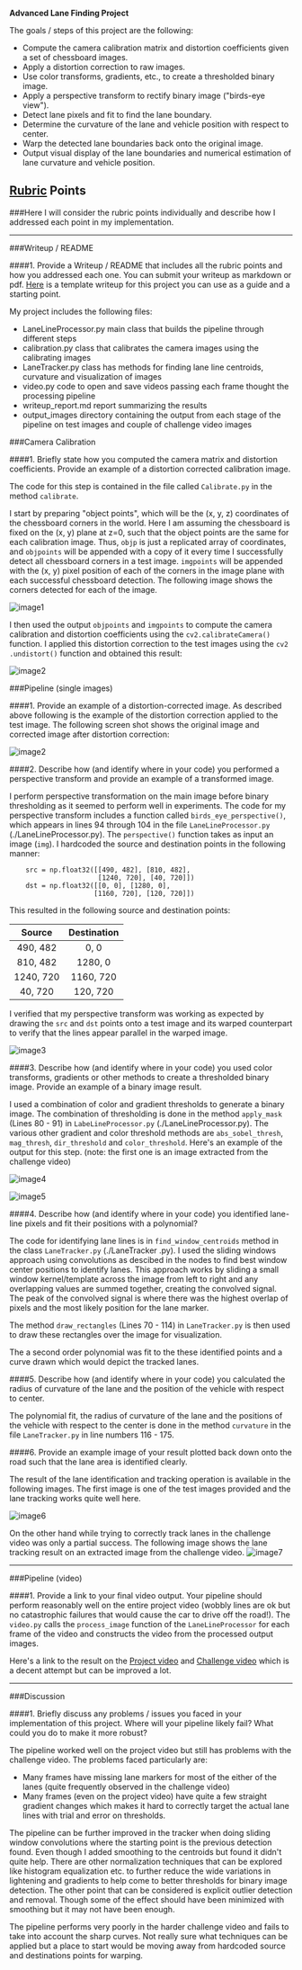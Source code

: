 **Advanced Lane Finding Project**

The goals / steps of this project are the following:

* Compute the camera calibration matrix and distortion coefficients given a set of chessboard images.
* Apply a distortion correction to raw images.
* Use color transforms, gradients, etc., to create a thresholded binary image.
* Apply a perspective transform to rectify binary image ("birds-eye view").
* Detect lane pixels and fit to find the lane boundary.
* Determine the curvature of the lane and vehicle position with respect to center.
* Warp the detected lane boundaries back onto the original image.
* Output visual display of the lane boundaries and numerical estimation of lane curvature and vehicle position.

[//]: # (Image References)

[image1]: ./output_images/calibration.png "Calibration"
[image2]: ./output_images/undistort.png "Undistorted"
[image3]: ./output_images/warped.png "Warped"
[image4]: ./output_images/binary.png "Binary Challenge"
[image5]: ./output_images/binary_test.png "Binary"
[image6]: ./output_images/tracked_test.png "Tracked"
[image7]: ./output_images/tracked.png "Tracked Challenge"
[video1]: ./project_video_tracked.mp4 "Project Video"
[video2]: ./challenge_video_tracked.mp4 "Challenge Video"

## [Rubric](https://review.udacity.com/#!/rubrics/571/view) Points
###Here I will consider the rubric points individually and describe how I addressed each point in my implementation.  

---
###Writeup / README

####1. Provide a Writeup / README that includes all the rubric points and how you addressed each one.  You can submit your writeup as markdown or pdf.  [Here](https://github.com/udacity/CarND-Advanced-Lane-Lines/blob/master/writeup_template.md) is a template writeup for this project you can use as a guide and a starting point.  

My project includes the following files:
* LaneLineProcessor.py main class that builds the pipeline through different steps
* calibration.py class that calibrates the camera images using the calibrating images
* LaneTracker.py class has methods for finding lane line centroids, curvature and visualization of images
* video.py code to open and save videos passing each frame thought the processing pipeline
* writeup_report.md report summarizing the results
* output_images directory containing the output from each stage of the pipeline on test images and couple of 
challenge video images

###Camera Calibration

####1. Briefly state how you computed the camera matrix and distortion coefficients. Provide an example of a distortion corrected calibration image.

The code for this step is contained in the file called `Calibrate.py` in the method `calibrate`.  

I start by preparing "object points", which will be the (x, y, z) coordinates of the chessboard corners in the world.
 Here I am assuming the chessboard is fixed on the (x, y) plane at z=0, such that the object points are the same for
  each calibration image.  Thus, `objp` is just a replicated array of coordinates, and `objpoints` will be appended 
  with a copy of it every time I successfully detect all chessboard corners in a test image.  `imgpoints` will be 
  appended with the (x, y) pixel position of each of the corners in the image plane with each successful chessboard 
  detection. The following image shows the corners detected for each of the image.

![image1]

I then used the output `objpoints` and `imgpoints` to compute the camera calibration and distortion coefficients 
using the `cv2.calibrateCamera()` function.  I applied this distortion correction to the test images using the `cv2
.undistort()` function and obtained this result: 

![image2]

###Pipeline (single images)

####1. Provide an example of a distortion-corrected image.
As described above following is the example of the distortion correction applied to the test image. The 
following screen shot shows the original image and corrected image after distortion correction:

![image2]

####2. Describe how (and identify where in your code) you performed a perspective transform and provide an example of a transformed image.

I perform perspective transformation on the main image before binary thresholding as it seemed to perform well in 
experiments. 
The code for my perspective transform includes a function called `birds_eye_perspective()`, which appears in lines 
94 through 104 in the file `LaneLineProcessor.py` (./LaneLineProcessor.py).  The `perspective()` function takes as 
input an image (`img`).  I hardcoded the source and destination points in the following manner:

```
    src = np.float32([[490, 482], [810, 482],
                      [1240, 720], [40, 720]])
    dst = np.float32([[0, 0], [1280, 0],
                     [1160, 720], [120, 720]])
```
This resulted in the following source and destination points:

| Source        | Destination   | 
|:-------------:|:-------------:| 
| 490, 482      | 0, 0          | 
| 810, 482      | 1280, 0       |
| 1240, 720     | 1160, 720     |
| 40, 720       | 120, 720      |

I verified that my perspective transform was working as expected by drawing the `src` and `dst` points onto a test 
image and its warped counterpart to verify that the lines appear parallel in the warped image.

![image3]

####3. Describe how (and identify where in your code) you used color transforms, gradients or other methods to create a thresholded binary image.  Provide an example of a binary image result.

I used a combination of color and gradient thresholds to generate a binary image. The combination of thresholding is 
done in the method `apply_mask` (Lines 80 - 91) in `LabeLineProcessor.py` (./LaneLineProcessor.py). The various other
 gradient and color threshold methods are `abs_sobel_thresh`, `mag_thresh`, `dir_threshold` and  `color_threshold`.
  Here's an example of the output for this step.  (note: the first one is an image extracted from the challenge 
  video)
  
![image4]

![image5]

####4. Describe how (and identify where in your code) you identified lane-line pixels and fit their positions with a polynomial?

The code for identifying lane lines is in `find_window_centroids` method in the class `LaneTracker.py` (./LaneTracker
.py).
I used the sliding windows approach using convolutions as descibed in the nodes to find best window center positions 
to identify lanes. This approach works by sliding a small window kernel/template across the image from left to right and any 
overlapping values are summed together, creating the convolved signal. The peak of the convolved signal is where 
there was the highest overlap of pixels and the most likely position for the lane marker.

The method `draw_rectangles` (Lines 70 - 114) in `LaneTracker.py` is then used to draw these rectangles over the 
image for visualization.

The a second order polynomial was fit to the these identified points and a curve drawn which would depict the tracked
 lanes. 
 
####5. Describe how (and identify where in your code) you calculated the radius of curvature of the lane and the position of the vehicle with respect to center.

The polynomial fit, the radius of curvature of the lane and the positions of the vehicle with respect to the center 
is done in the method `curvature` in the file `LaneTracker.py` in line numbers 116 - 175.


####6. Provide an example image of your result plotted back down onto the road such that the lane area is identified clearly.

The result of the lane identification and tracking operation is available in the following images. The first image is
 one of the test images provided and the lane tracking works quite well here. 

![image6]

On the other hand while trying to correctly track lanes in the challenge video was only a partial success. The 
following image shows the lane tracking result on an extracted image from the challenge video.
![image7]

---

###Pipeline (video)

####1. Provide a link to your final video output.  Your pipeline should perform reasonably well on the entire project video (wobbly lines are ok but no catastrophic failures that would cause the car to drive off the road!).
The `video.py` calls the `process_image` function of the `LaneLineProcessor` for each frame of the video and 
constructs the video from the processed output images.

Here's a link to the result on the [Project video](./project_video_tracked.mp4)
and [Challenge video](./challenge_video_tracked.mp4) which is a decent attempt but can be improved a lot.

---

###Discussion

####1. Briefly discuss any problems / issues you faced in your implementation of this project.  Where will your pipeline likely fail?  What could you do to make it more robust?

The pipeline worked well on the project video but still has problems with the challenge video. The problems faced 
particularly are:
* Many frames have missing lane markers for most of the either of the lanes (quite frequently observed in the challenge 
video)
* Many frames (even on the project video) have quite a few straight gradient changes which makes it hard to 
correctly target the actual lane lines with trial and error on thresholds.

The pipeline can be further improved in the tracker when doing sliding window convolutions where the starting point 
is the previous detection found. Even though I added smoothing to the centroids but found it didn't quite help. There 
are other normalization techniques that can be explored like histogram equalization etc. to further reduce the wide 
variations in lightening and gradients to help come to better thresholds for binary image detection. The other 
point that can be considered is explicit outlier detection and removal. Though some of the effect should have been 
minimized with smoothing but it may not have been enough.

The pipeline performs very poorly in the harder challenge video and fails to take into account the sharp curves. Not 
really sure what techniques can be applied but a place to start would be moving away from hardcoded source and 
destinations points for warping.